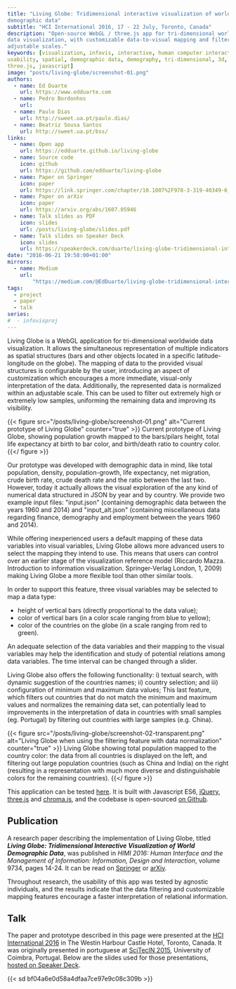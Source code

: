 ```yaml
---
title: "Living Globe: Tridimensional interactive visualization of world
demographic data"
subtitle: "HCI International 2016, 17 - 22 July, Toronto, Canada"
description: "Open-source WebGL / three.js app for tri-dimensional worldwide
data visualization, with customizable data-to-visual mapping and filtering with
adjustable scales."
keywords: [visualization, infovis, interactive, human computer interaction,
usability, spatial, demographic data, demography, tri-dimensional, 3d, WebGL,
three.js, javascript]
image: "posts/living-globe/screenshot-01.png"
authors:
  - name: Ed Duarte
    url: https://www.edduarte.com
  - name: Pedro Bordonhos
    url: 
  - name: Paulo Dias
    url: http://sweet.ua.pt/paulo.dias/
  - name: Beatriz Sousa Santos
    url: http://sweet.ua.pt/bss/
links:
  - name: Open app
    url: https://edduarte.github.io/living-globe
  - name: Source code
    icon: github
    url: https://github.com/edduarte/living-globe
  - name: Paper on Springer
    icon: paper
    url: https://link.springer.com/chapter/10.1007%2F978-3-319-40349-6_2
  - name: Paper on arXiv
    icon: paper
    url: https://arxiv.org/abs/1607.05946
  - name: Talk slides as PDF
    icon: slides
    url: /posts/living-globe/slides.pdf
  - name: Talk slides on Speaker Deck
    icon: slides
    url: https://speakerdeck.com/duarte/living-globe-tridimensional-interactive-visualization-of-world-demographic-data
date: "2016-06-21 19:58:00+01:00"
mirrors:
  - name: Medium
    url:
        "https://medium.com/@EdDuarte/living-globe-tridimensional-interactive-visualization-of-world-demographic-data-c3eeb1845c51"
tags:
  - project
  - paper
  - talk
series:
#  - infovisproj
---
```


Living Globe is a WebGL application for tri-dimensional worldwide data
visualization. It allows the simultaneous representation of multiple indicators
as spatial structures (bars and other objects located in a specific
latitude-longitude on the globe). The mapping of data to the provided visual
structures is configurable by the user, introducing an aspect of customization
which encourages a more immediate, visual-only interpretation of the data.
Additionally, the represented data is normalized within an adjustable scale.
This can be used to filter out extremely high or extremely low samples,
uniforming the remaining data and improving its visibility.

{{< figure
  src="/posts/living-globe/screenshot-01.png"
  alt="Current prototype of Living Globe"
  counter="true" >}}
Current prototype of Living Globe, showing population growth mapped to the
bars/pilars height, total life expectancy at birth to bar color, and birth/death
ratio to country color.
{{</ figure >}}

Our prototype was developed with demographic data in mind, like total
population, density, population-growth, life expectancy, net migration, crude
birth rate, crude death rate and the ratio between the last two. However, today
it actually allows the visual exploration of the any kind of numerical data
structured in JSON by year and by country. We provide two example input files:
"input.json" (containing demographic data between the years 1960 and 2014) and
"input_alt.json" (containing miscellaneous data regarding finance, demography
and employment between the years 1960 and 2014).

While offering inexperienced users a default mapping of these data variables
into visual variables, Living Globe allows more advanced users to select the
mapping they intend to use. This means that users can control over an earlier
stage of the visualization reference model (Riccardo Mazza. Introduction to
information visualization. Springer-Verlag London, 1, 2009) making Living Globe
a more flexible tool than other similar tools.

In order to support this feature, three visual variables may be selected to map
a data type:

- height of vertical bars (directly proportional to the data value);
- color of vertical bars (in a color scale ranging from blue to yellow);
- color of the countries on the globe (in a scale ranging from red to green).

An adequate selection of the data variables and their mapping to the visual
variables may help the identification and study of potential relations among
data variables. The time interval can be changed through a slider.

Living Globe also offers the following functionality: i) textual search, with
dynamic suggestion of the countries names; ii) country selection; and iii)
configuration of minimum and maximum data values; This last feature, which
filters out countries that do not match the minimum and maximum values and
normalizes the remaining data set, can potentially lead to improvements in the
interpretation of data in countries with small samples (eg. Portugal) by
filtering out countries with large samples (e.g. China).

{{< figure
  src="/posts/living-globe/screenshot-02-transparent.png"
  alt="Living Globe when using the filtering feature with data normalization"
  counter="true" >}}
Living Globe showing total population mapped to the country color: the data from
all countries is displayed on the left, and filtering out large population
countries (such as China and India) on the right (resulting in a
representation with much more diverse and distinguishable colors for the
remaining countries).
{{</ figure >}}

This application can be tested [here](https://edduarte.github.io/living-globe).
It is built with Javascript ES6, [jQuery](https://jquery.com/),
[three.js](https://threejs.org/) and
[chroma.js](https://gka.github.io/chroma.js/), and the codebase is open-sourced
[on Github](https://github.com/edduarte/living-globe).


## Publication

A research paper describing the implementation of Living Globe, titled
**_Living Globe: Tridimensional Interactive Visualization of World Demographic
Data_**, was published in _HIMI 2016: Human Interface and the Management of
Information: Information, Design and Interaction_, volume 9734, pages 14-24. It
can be read on
[Springer](https://link.springer.com/chapter/10.1007%2F978-3-319-40349-6_2) or
[arXiv](https://arxiv.org/abs/1607.05946).

Throughout research, the usability of this app was tested by agnostic
individuals, and the results indicate that the data filtering and customizable
mapping features encourage a faster interpretation of relational information.


## Talk

The paper and prototype described in this page were presented at the
[HCI International 2016](http://www.hci.international/) in The Westin Harbour
Castle Hotel, Toronto, Canada. It was originally presented in portuguese at
[SciTecIN 2015](https://scitecin.isr.uc.pt/index.php/pt/), University of
Coimbra, Portugal. Below are the slides used for those presentations, [hosted on
Speaker
Deck](https://speakerdeck.com/duarte/living-globe-tridimensional-interactive-visualization-of-world-demographic-data).

{{< sd bf04a6e0d58a4dfaa7ce97e9c08c309b >}}

